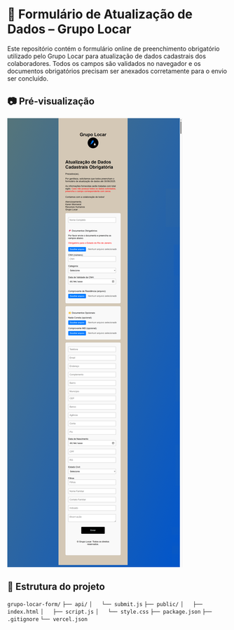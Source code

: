 # 📝 Formulário de Atualização de Dados – Grupo Locar

Este repositório contém o formulário online de preenchimento obrigatório utilizado pelo Grupo Locar para atualização de dados cadastrais dos colaboradores.
Todos os campos são validados no navegador e os documentos obrigatórios precisam ser anexados corretamente para o envio ser concluído.

## 📷 Pré-visualização

![Visual do formulário](Formulario-cadastro.png)

## 📁 Estrutura do projeto

`grupo-locar-form/`
`├── api/`
`│   └── submit.js`
`├── public/`
`│   ├── index.html`
`│   ├── script.js`
`│   └── style.css`
`├── package.json`
`├── .gitignore`
`└── vercel.json`

